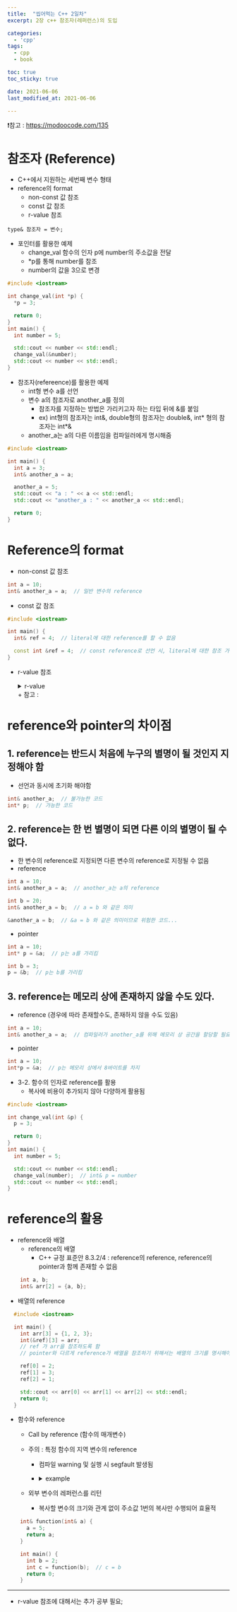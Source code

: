 ```yaml
---
title:  "씹어먹는 C++ 2일차"
excerpt: 2장 c++ 참조자(레퍼런스)의 도입

categories:
  - 'cpp'
tags:
  - cpp
  - book

toc: true
toc_sticky: true

date: 2021-06-06
last_modified_at: 2021-06-06

---
```


❗참고 : <https://modoocode.com/135>

# 참조자 (Reference)

* C++에서 지원하는 세번째 변수 형태
* reference의 format
  + non-const 값 참조
  + const 값 참조
  + r-value 참조

```
type& 참조자 = 변수;
```

* 포인터를 활용한 예제
  + change_val 함수의 인자 p에 number의 주소값을 전달
  + *p를 통해 number를 참조
  + number의 값을 3으로 변경

```cpp
#include <iostream>

int change_val(int *p) {
  *p = 3;

  return 0;
}
int main() {
  int number = 5;

  std::cout << number << std::endl;
  change_val(&number);
  std::cout << number << std::endl;
}
```


* 참조자(refereence)를 활용한 예제
  + int형 변수 a를 선언
  + 변수 a의 참조자로 another_a를 정의
    - 참조자를 지정하는 방법은 가리키고자 하는 타입 뒤에 &를 붙임
    - ex) int형의 참조자는 int&, double형의 참조자는 double&, int* 형의 참조자는 int*&
  + another_a는 a의 다른 이름임을 컴파일러에게 명시해줌

```cpp
#include <iostream>

int main() {
  int a = 3;
  int& another_a = a;

  another_a = 5;
  std::cout << "a : " << a << std::endl;
  std::cout << "another_a : " << another_a << std::endl;

  return 0;
}
```

# Reference의 format

* non-const 값 참조

```cpp
int a = 10;
int& another_a = a;  // 일반 변수의 reference
```

* const 값 참조

```cpp
#include <iostream>

int main() {
  int& ref = 4;  // literal에 대한 reference를 할 수 없음

  const int &ref = 4;  // const reference로 선언 시, literal에 대한 참조 가능
}
```

* r-value 참조
  <details>
    <summary> r-value </summary>
    * r-value 주소값을 취할 수 없는 값, 코드의 오른쪽에만 있을 수 있는 값
  
    ```cpp
    std::string a = "abc";  // l-value (a) = r-value ("abc")
    std::string b = a;      // l-value (b) = l-value (a)
    ```
  
  </details>
  + 참고 : <https://modoocode.com/189>


# reference와 pointer의 차이점

## 1. reference는 반드시 처음에 누구의 별명이 될 것인지 지정해야 함
* 선언과 동시에 초기화 해야함

```cpp
int& another_a;  // 불가능한 코드
int* p;  // 가능한 코드
```

## 2. reference는 한 번 별명이 되면 다른 이의 별명이 될 수 없다.
* 한 변수의 reference로 지정되면 다른 변수의 reference로 지정될 수 없음
* reference

```cpp
int a = 10;
int& another_a = a;  // another_a는 a의 reference

int b = 20;
int& another_a = b;  // a = b 와 같은 의미

&another_a = b;  // &a = b 와 같은 의미이므로 위험한 코드...
```

* pointer

```c
int a = 10;
int* p = &a;  // p는 a를 가리킴

int b = 3;
p = &b;  // p는 b를 가리킴
```

## 3. reference는 메모리 상에 존재하지 않을 수도 있다.

* reference (경우에 따라 존재할수도, 존재하지 않을 수도 있음)

```cpp
int a = 10;
int& another_a = a;  // 컴파일러가 another_a를 위해 메모리 상 공간을 할당할 필요 없음
```

* pointer

```c
int a = 10;
int*p = &a;  // p는 메모리 상에서 8바이트를 차지
```

* 3-2. 함수의 인자로 reference를 활용
  + 복사에 비용이 추가되지 않아 다양하게 활용됨

```cpp
#include <iostream>

int change_val(int &p) {
  p = 3;

  return 0;
}
int main() {
  int number = 5;

  std::cout << number << std::endl;
  change_val(number);  // int& p = number
  std::cout << number << std::endl;
}
```


# reference의 활용

* reference와 배열
  + reference의 배열
    - C++ 규정 표준안 8.3.2/4 : reference의 reference, reference의 pointer과 함께 존재할 수 없음

```cpp
    int a, b;
    int& arr[2] = {a, b};
```

  + 배열의 reference

```cpp
  #include <iostream>

  int main() {
    int arr[3] = {1, 2, 3};
    int(&ref)[3] = arr;
    // ref 가 arr을 참조하도록 함
    // pointer와 다르게 reference가 배열을 참조하기 위해서는 배열의 크기를 명시해야함

    ref[0] = 2;
    ref[1] = 3;
    ref[2] = 1;

    std::cout << arr[0] << arr[1] << arr[2] << std::endl;
    return 0;
  }
```

* 함수와 reference
  + Call by reference (함수의 매개변수)
  + 주의 : 특정 함수의 지역 변수의 reference
    - 컴파일 warning 및 실행 시 segfault 발생됨
    - <details>
      <summary> example </summary>
  
      ```cpp
      int& function() {
        int a = 2;
        return a;
      }

      int main() {
        int b = function();
        b = 3;
        return 0;
      }
      ```
  
    </details>
    
  + 외부 변수의 레퍼런스를 리턴
    - 복사할 변수의 크기와 관계 없이 주소값 1번의 복사만 수행되어 효율적

```cpp
    int& function(int& a) {
      a = 5;
      return a;
    }

    int main() {
      int b = 2;
      int c = function(b);  // c = b
      return 0;
    }
```


- - -

* r-value 참조에 대해서는 추가 공부 필요;
